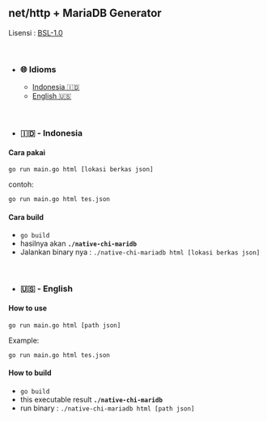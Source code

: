 ## net/http + MariaDB Generator

Lisensi : [BSL-1.0](./LICENSE)

<br>

- ### 🌐 Idioms
  - [Indonesia 🇮🇩](#indonesia)
  - [English 🇺🇸](#english)

<br>

- ### 🇮🇩 - Indonesia

#### Cara pakai 

```
go run main.go html [lokasi berkas json]
```
contoh:
```
go run main.go html tes.json
```

#### Cara build

- `go build`
- hasilnya akan **`./native-chi-maridb`**
- Jalankan binary nya : `./native-chi-mariadb html [lokasi berkas json]`

<br>

- ### 🇺🇸 - English

#### How to use  
```
go run main.go html [path json]
```

Example:  
```
go run main.go html tes.json
```
#### How to build

- `go build`
- this executable result **`./native-chi-maridb`**
- run binary : `./native-chi-mariadb html [path json]`
